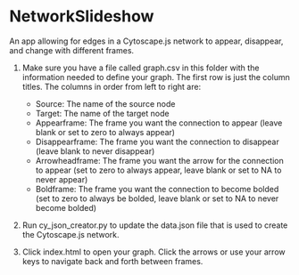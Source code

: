 # NetworkSlideshow
An app allowing for edges in a Cytoscape.js network to appear, disappear, and change with different frames.

1. Make sure you have a file called graph.csv in this folder with the information needed to define your graph. The first row is just the column titles. The columns in order from left to right are: 
	* Source: The name of the source node 
	* Target: The name of the target node
	* Appearframe: The frame you want the connection to appear (leave blank or set to zero to always appear)
	* Disappearframe: The frame you want the connection to disappear (leave blank to never disappear)
  	* Arrowheadframe: The frame you want the arrow for the connection to appear (set to zero to always appear, leave blank or set to NA to never appear)
  	* Boldframe: The frame you want the connection to become bolded (set to zero to always be bolded, leave blank or set to NA to never become bolded)

2. Run cy_json_creator.py to update the data.json file that is used to create the Cytoscape.js network.

3. Click index.html to open your graph. Click the arrows or use your arrow keys to navigate back and forth between frames.
